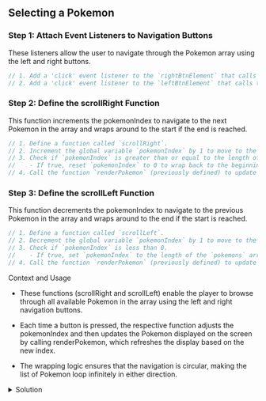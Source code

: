 ## Selecting a Pokemon

### Step 1: Attach Event Listeners to Navigation Buttons

These listeners allow the user to navigate through the Pokemon array using the left and right buttons.

```javascript
// 1. Add a 'click' event listener to the `rightBtnElement` that calls the function `scrollRight` when clicked.
// 2. Add a 'click' event listener to the `leftBtnElement` that calls the function `scrollLeft` when clicked.
```

### Step 2: Define the scrollRight Function

This function increments the pokemonIndex to navigate to the next Pokemon in the array and wraps around to the start if the end is reached.

```javascript
// 1. Define a function called `scrollRight`.
// 2. Increment the global variable `pokemonIndex` by 1 to move to the next Pokemon.
// 3. Check if `pokemonIndex` is greater than or equal to the length of the `pokemons` array.
//    - If true, reset `pokemonIndex` to 0 to wrap back to the beginning of the array.
// 4. Call the function `renderPokemon` (previously defined) to update the display with the new Pokemon.
```

### Step 3: Define the scrollLeft Function

This function decrements the pokemonIndex to navigate to the previous Pokemon in the array and wraps around to the end if the start is reached.

```javascript
// 1. Define a function called `scrollLeft`.
// 2. Decrement the global variable `pokemonIndex` by 1 to move to the previous Pokemon.
// 3. Check if `pokemonIndex` is less than 0.
//    - If true, set `pokemonIndex` to the length of the `pokemons` array minus 1 to wrap back to the last Pokemon in the array.
// 4. Call the function `renderPokemon` (previously defined) to update the display with the new Pokemon.
```

Context and Usage

- These functions (scrollRight and scrollLeft) enable the player to browse through all available Pokemon in the array using the left and right navigation buttons.

- Each time a button is pressed, the respective function adjusts the pokemonIndex and then updates the Pokemon displayed on the screen by calling renderPokemon, which refreshes the display based on the new index.

- The wrapping logic ensures that the navigation is circular, making the list of Pokemon loop infinitely in either direction.

<details>
<summary>
Solution
</summary>

```javascript
rightBtnElement.addEventListener("click", scrollRight);
leftBtnElement.addEventListener("click", scrollLeft);

function scrollRight() {
  pokemonIndex++;
  if (pokemonIndex >= pokemons.length) {
    pokemonIndex = 0; // reset back to beginning of the pokemons array
  }
  renderPokemon();
}

function scrollLeft() {
  pokemonIndex--;
  if (pokemonIndex < 0) {
    pokemonIndex = pokemons.length - 1; // index of last pokemon
  }
  renderPokemon();
}
```

</details>
